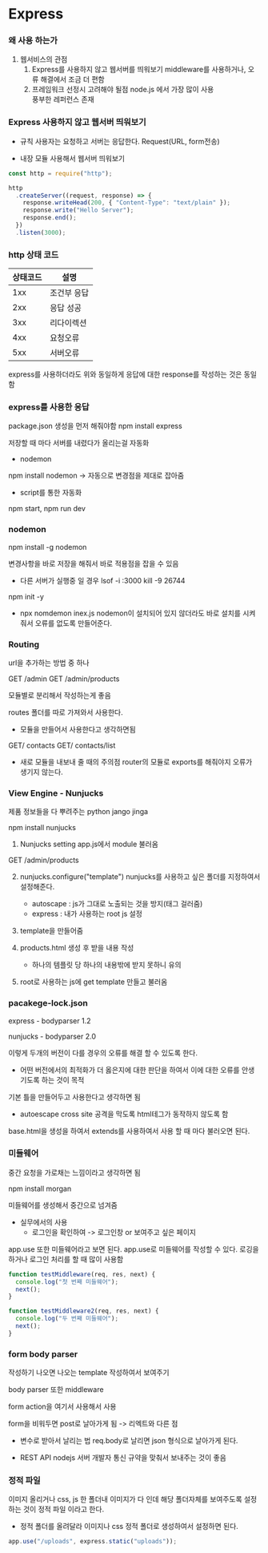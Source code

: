 # Express

### 왜 사용 하는가

1. 웹서비스의 관점
   1. Express를 사용하지 않고 웹서버를 띄워보기
      middleware를 사용하거나, 오류 해결에서 조금 더 편함
   2. 프레임워크 선정시 고려해야 될점
      node.js 에서 가장 많이 사용 <br>
      풍부한 레퍼런스 존재 <br>

### Express 사용하지 않고 웹서버 띄워보기

- 규칙
  사용자는 요청하고 서버는 응답한다.
  Request(URL, form전송)

- 내장 모듈 사용해서 웹서버 띄워보기

```js
const http = require("http");

http
  .createServer((request, response) => {
    response.writeHead(200, { "Content-Type": "text/plain" });
    response.write("Hello Server");
    response.end();
  })
  .listen(3000);
```

### http 상태 코드

| 상태코드 | 설명        |
| -------- | ----------- |
| 1xx      | 조건부 응답 |
| 2xx      | 응답 성공   |
| 3xx      | 리다이렉션  |
| 4xx      | 요청오류    |
| 5xx      | 서버오류    |

express를 사용하더라도 위와 동일하게 응답에 대한 response를 작성하는 것은 동일함

### express를 사용한 응답

package.json 생성을 먼저 해줘야함
npm install express

저장할 때 마다 서버를 내렸다가 올리는걸 자동화

- nodemon

npm install nodemon
-> 자동으로 변경점을 제대로 잡아줌

- script를 통한 자동화

npm start, npm run dev

### nodemon

npm install -g nodemon

변경사항을 바로 저장을 해줘서 바로 적용점을 잡을 수 있음

- 다른 서버가 실행중 일 경우
  lsof -i :3000
  kill -9 26744

npm init -y

- npx nomdemon inex.js
  nodemon이 설치되어 있지 않더라도 바로 설치를 시켜줘서 오류를 없도록 만들어준다.

### Routing

url을 추가하는 방법 중 하나

GET /admin
GET /admin/products

모듈별로 분리해서 작성하는게 좋음

routes 폴더를 따로 가져와서 사용한다.

- 모듈을 만들어서 사용한다고 생각하면됨

GET/ contacts
GET/ contacts/list

- 새로 모듈을 내보내 줄 때의 주의점
  router의 모듈로 exports를 해줘야지 오류가 생기지 않는다.

### View Engine - Nunjucks

제품 정보들을 다 뿌려주는
python jango jinga

npm install nunjucks

1. Nunjucks setting
   app.js에서 module 불러옴

GET /admin/products

2. nunjucks.configure("template")
   nunjucks를 사용하고 싶은 폴더를 지정하여서 설정해준다.

   - autoscape : js가 그대로 노출되는 것을 방지(태그 걸러줌)
   - express : 내가 사용하는 root js 설정

3. template을 만들어줌
4. products.html 생성 후 받을 내용 작성
   - 하나의 템플릿 당 하나의 내용밖에 받지 못하니 유의
5. root로 사용하는 js에 get template 만들고 불러옴

### pacakege-lock.json

express - bodyparser 1.2

nunjucks - bodyparser 2.0

이렇게 두개의 버전이 다를 경우의 오류를 해결 할 수 있도록 한다.

- 어떤 버전에서의 최적화가 더 옳은지에 대한 판단을 하여서 이에 대한 오류를 안생기도록 하는 것이 목적

기본 틀을 만들어두고 사용한다고 생각하면 됨

- autoescape
  cross site 공격을 막도록 html테그가 동작하지 않도록 함

base.html을 생성을 하여서 extends를 사용하여서 사용 할 때 마다 불러오면 된다.

### 미들웨어

중간 요청을 가로채는 느낌이라고 생각하면 됨

npm install morgan

미들웨어를 생성해서 중간으로 넘겨줌

- 실무에서의 사용
  - 로그인을 확인하여
    -> 로그인창 or 보여주고 싶은 페이지

app.use 또한 미들웨어라고 보면 된다.
app.use로 미들웨어를 작성할 수 있다.
로깅을 하거나 로그인 처리를 할 때 많이 사용함

```js
function testMiddleware(req, res, next) {
  console.log("첫 번째 미들웨어");
  next();
}

function testMiddleware2(req, res, next) {
  console.log("두 번째 미들웨어");
  next();
}
```

### form body parser

작성하기 나오면 나오는 template 작성하여서 보여주기

body parser 또한 middleware

form action을 여기서 사용해서 사용

form을 비워두면 post로 날아가게 됨 -> 리엑트와 다른 점

- 변수로 받아서 날리는 법
  req.body로 날리면 json 형식으로 날아가게 된다.

* REST API nodejs 서버 개발자
  통신 규약을 맞춰서 보내주는 것이 좋음

### 정적 파일

이미지 올리거나 css, js
한 폴더내 이미지가 다 인데
해당 폴더자체를 보여주도록 설정하는 것이 정적 파일 이라고 한다.

- 정적 폴더를 올려달라
  이미지나 css 정적 폴더로 생성하여서 설정하면 된다.

```js
app.use("/uploads", express.static("uploads"));
```
